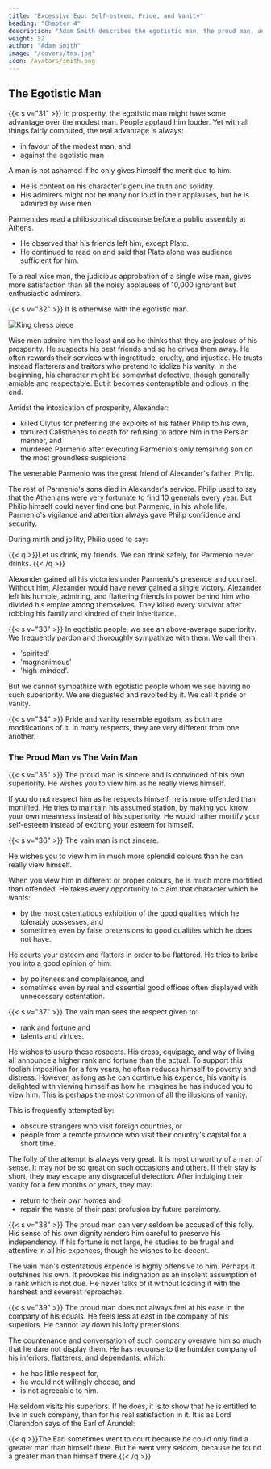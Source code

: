 ```yaml
---
title: "Excessive Ego: Self-esteem, Pride, and Vanity"
heading: "Chapter 4"
description: "Adam Smith describes the egotistic man, the proud man, and the vain man"
weight: 52
author: "Adam Smith"
image: "/covers/tms.jpg"
icon: /avatars/smith.png
---
```




## The Egotistic Man

{{< s v="31" >}} In prosperity, the egotistic man might have some advantage over the modest man. People applaud him louder. Yet with all things fairly computed, the real advantage is always:
- in favour of the modest man, and
- against the egotistic man

A man is not ashamed if he only gives himself the merit due to him. 
- He is content on his character's genuine truth and solidity. 
- His admirers might not be many nor loud in their applauses, but he is admired by wise men 

<!-- who= 
  - sees him the nearest and
  - knows him the best. -->
<!-- - wishes that other people should ascribe it to him. -->

Parmenides read a philosophical discourse before a public assembly at Athens. 
- He observed that his friends left him, except Plato. 
- He continued to read on and said that Plato alone was audience sufficient for him.

To a real wise man, the judicious approbation of a single wise man, gives more satisfaction than all the noisy applauses of 10,000 ignorant but enthusiastic admirers.


{{< s v="32" >}} It is otherwise with the egotistic man<!--  of excessive self-estimation -->. 

![King chess piece](/photos/objects/king.jpg)


Wise men admire him the least and so he thinks that they are jealous of his prosperity. He suspects his best friends and so he drives them away. He often rewards their services with ingratitude, cruelty, and injustice. He trusts instead flatterers and traitors who pretend to idolize his vanity. In the beginning, his character might be somewhat defective, though generally amiable and respectable. But it becomes contemptible and odious in the end.

<!-- , their just esteem falls so far short of the extravagance of his own self-admiration, that he regards it as mere envy.
Their company becomes offensive to him.
He  from his presence.
 -->
<!-- He abandons his confidence to 
They and presumption. -->

Amidst the intoxication of prosperity, Alexander:
- killed Clytus for preferring the exploits of his father Philip to his own,
- tortured Calisthenes to death for refusing to adore him in the Persian manner, and
- murdered Parmenio after executing Parmenio's only remaining son on the most groundless suspicions.

The venerable Parmenio was the great friend of Alexander's father, Philip. 

The rest of Parmenio's sons died in Alexander's service. Philip used to say that the Athenians were very fortunate to find 10 generals every year. But Philip himself could never find one but Parmenio, in his whole life. Parmenio's vigilance and attention always gave Philip confidence and security.

During mirth and jollity, Philip used to say:

{{< q >}}Let us drink, my friends. We can drink safely, for Parmenio never drinks. {{< /q >}}

Alexander gained all his victories under Parmenio's presence and counsel. Without him, Alexander would have never gained a single victory. Alexander left his humble, admiring, and flattering friends in power behind him who divided his empire among themselves. They killed every survivor after robbing his family and kindred of their inheritance.


{{< s v="33" >}} In egotistic people, we see an above-average superiority. We frequently pardon and thoroughly sympathize with them. We call them:
-  'spirited'
- 'magnanimous'
- 'high-minded'.
<!-- These words all involve much praise and admiration. -->

But we cannot sympathize with egotistic people whom we see having no such superiority. We are disgusted and revolted by it. We call it pride or vanity.
<!-- We cannot easily pardon or suffer it. -->
<!-- 
The word 'pride' mostly involves a considerable degree of blame.
Vanity always involves it.
 -->


{{< s v="34" >}} Pride and vanity resemble egotism<!-- excessive self-estimation -->, as both are modifications of it. In many respects, they are very different from one another.


### The Proud Man vs The Vain Man

{{< s v="35" >}} The proud man is sincere and is convinced of his own superiority. He wishes you to view him as he really views himself. 

If you do not respect him as he respects himself, he is more offended than mortified. He tries to maintain his assumed station, by making you know your own meanness instead of his superiority. He would rather mortify your self-esteem instead of exciting your esteem for himself.
<!-- Though it may sometimes be difficult to guess on what that conviction is founded. -->

<!-- He only demands justice from you. -->

<!-- He feels the same indignant resentment as if he had suffered a real injury.
However, he does not deign to explain the grounds of his own pretensions.
He disdains to court your esteem.
He affects even to despise it,
 -->

{{< s v="36" >}} The vain man is not sincere. 
<!-- In the bottom of his heart, he is very seldom convinced of that superiority which he wishes you to ascribe to him. -->
He wishes you to view him in much more splendid colours than he can really view himself. 

When you view him in different or proper colours, he is much more mortified than offended. He takes every opportunity to claim that character which he wants:
- by the most ostentatious exhibition of the good qualities which he tolerably possesses, and
- sometimes even by false pretensions to good qualities which he does not have.

He courts your esteem and flatters in order to be flattered. He tries to bribe you into a good opinion of him:
- by politeness and complaisance, and
- sometimes even by real and essential good offices often displayed with unnecessary ostentation.
<!-- it with the most anxious assiduity.
Far from wishing to mortify your self-estimation, he is happy to cherish it, hoping that you will cherish his own in return. -->


{{< s v="37" >}} The vain man sees the respect given to:
- rank and fortune and
- talents and virtues.

He wishes to usurp these respects. His dress, equipage, and way of living all announce a higher rank and fortune than the actual. To support this foolish imposition for a few years, he often reduces himself to poverty and distress. However, as long as he can continue his expence, his vanity is delighted with viewing himself as how he imagines he has induced you to view him. This is perhaps the most common of all the illusions of vanity.

This is frequently attempted by:
- obscure strangers who visit foreign countries, or
- people from a remote province who visit their country's capital for a short time.

The folly of the attempt is always very great. It is most unworthy of a man of sense. It may not be so great on such occasions and others. If their stay is short, they may escape any disgraceful detection. After indulging their vanity for a few months or years, they may:
- return to their own homes and
- repair the waste of their past profusion by future parsimony.
 

{{< s v="38" >}} The proud man can very seldom be accused of this folly. His sense of his own dignity renders him careful to preserve his independency. If his fortune is not large, he studies to be frugal and attentive in all his expences, though he wishes to be decent. 

The vain man's ostentatious expence is highly offensive to him. Perhaps it outshines his own. It provokes his indignation as an insolent assumption of a rank which is not due. He never talks of it without loading it with the harshest and severest reproaches.
 

{{< s v="39" >}} The proud man does not always feel at his ease in the company of his equals. He feels less at east in the company of his superiors. He cannot lay down his lofty pretensions. 

The countenance and conversation of such company overawe him so much that he dare not display them. He has recourse to the humbler company of his inferiors, flatterers, and dependants, which:
- he has little respect for,
- he would not willingly choose, and
- is not agreeable to him.

He seldom visits his superiors. If he does, it is to show that he is entitled to live in such company, than for his real satisfaction in it. It is as Lord Clarendon says of the Earl of Arundel:

{{< q >}}The Earl sometimes went to court because he could only find a greater man than himself there. But he went very seldom, because he found a greater man than himself there.{{< /q >}}

